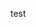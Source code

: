 <!--
 * @Descripttion : 
 * @version      : 
 * @Author       : tky
 * @Date         : 2020-05-23 15:23:38
 * @LastEditors  : tky
 * @LastEditTime : 2020-05-23 15:23:46
--> 
test